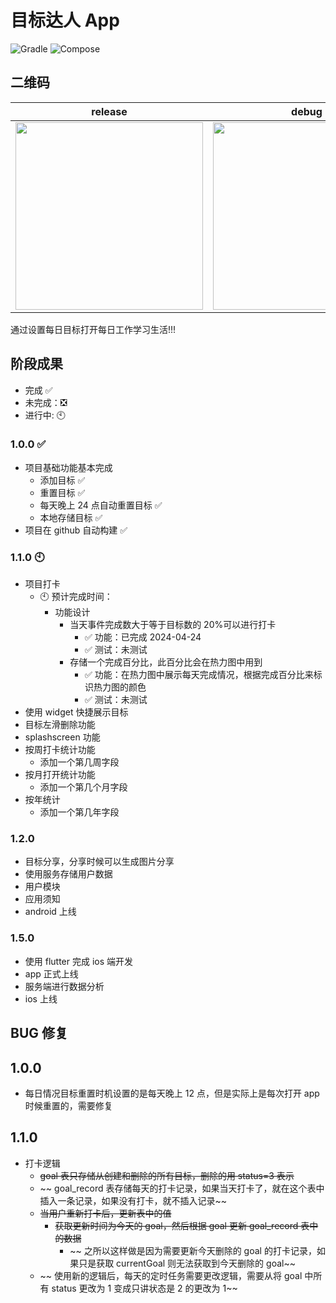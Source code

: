 # 目标达人 App

![Gradle](https://img.shields.io/badge/gradle-8.4-02303A.svg)
![Compose](https://img.shields.io/badge/compose-used-6200EA.svg)

## 二维码

| release                                                                                                                                           | debug                                                                                                                                           |
| ------------------------------------------------------------------------------------------------------------------------------------------------- | ----------------------------------------------------------------------------------------------------------------------------------------------- |
| <img width="300" src="https://yiwen-oss.oss-cn-shanghai.aliyuncs.com/httpsgithub.comHao-yiwenGoalManreleasesdownloadv1.0.2app-release.apk.png" /> | <img width="300" src="https://yiwen-oss.oss-cn-shanghai.aliyuncs.com/httpsgithub.comHao-yiwenGoalManreleasesdownloadv1.0.2app-debug.apk.png" /> |

通过设置每日目标打开每日工作学习生活!!!

## 阶段成果

- 完成 ✅
- 未完成：❎
- 进行中: 🕙

### 1.0.0 ✅

- 项目基础功能基本完成
  - 添加目标 ✅
  - 重置目标 ✅
  - 每天晚上 24 点自动重置目标 ✅
  - 本地存储目标 ✅
- 项目在 github 自动构建 ✅

### 1.1.0 🕙

- 项目打卡
  - 🕙 预计完成时间：
    - 功能设计
      - 当天事件完成数大于等于目标数的 20%可以进行打卡
        - ✅ 功能：已完成 2024-04-24
        - ✅ 测试：未测试
      - 存储一个完成百分比，此百分比会在热力图中用到
        - ✅ 功能：在热力图中展示每天完成情况，根据完成百分比来标识热力图的颜色
        - ✅ 测试：未测试
- 使用 widget 快捷展示目标
- 目标左滑删除功能
- splashscreen 功能
- 按周打卡统计功能
  - 添加一个第几周字段
- 按月打开统计功能
  - 添加一个第几个月字段
- 按年统计
  - 添加一个第几年字段

### 1.2.0

- 目标分享，分享时候可以生成图片分享
- 使用服务存储用户数据
- 用户模块
- 应用须知
- android 上线

### 1.5.0

- 使用 flutter 完成 ios 端开发
- app 正式上线
- 服务端进行数据分析
- ios 上线

## BUG 修复

## 1.0.0

- 每日情况目标重置时机设置的是每天晚上 12 点，但是实际上是每次打开 app 时候重置的，需要修复

## 1.1.0

- 打卡逻辑
  - ~~goal 表只存储从创建和删除的所有目标，删除的用 status=3 表示~~
  - ~~
    goal_record 表存储每天的打卡记录，如果当天打卡了，就在这个表中插入一条记录，如果没有打卡，就不插入记录~~
  - ~~当用户重新打卡后，更新表中的值~~
    - ~~获取更新时间为今天的 goal，然后根据 goal 更新 goal_record 表中的数据~~
      - ~~
        之所以这样做是因为需要更新今天删除的 goal 的打卡记录，如果只是获取 currentGoal 则无法获取到今天删除的 goal~~
  - ~~
    使用新的逻辑后，每天的定时任务需要更改逻辑，需要从将 goal 中所有 status 更改为 1 变成只讲状态是 2 的更改为 1~~
